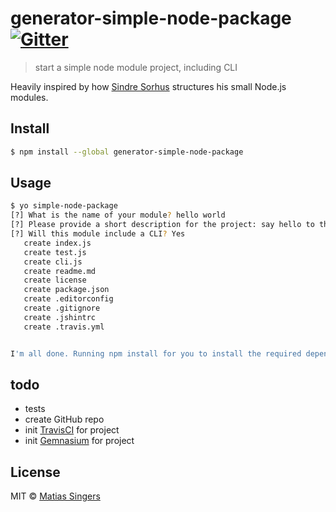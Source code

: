 # generator-simple-node-package [![Gitter](http://img.shields.io/badge/gitter-join%20chat%20%E2%86%92-brightgreen.svg?style=flat-square)](https://gitter.im/matiassingers/generator-simple-node-package?utm_source=badge&utm_medium=badge&utm_campaign=pr-badge)
> start a simple node module project, including CLI

Heavily inspired by how [Sindre Sorhus](https://github.com/sindresorhus) structures his small Node.js modules.

## Install

```sh
$ npm install --global generator-simple-node-package
```


## Usage

```sh
$ yo simple-node-package
[?] What is the name of your module? hello world
[?] Please provide a short description for the project: say hello to the world!
[?] Will this module include a CLI? Yes
   create index.js
   create test.js
   create cli.js
   create readme.md
   create license
   create package.json
   create .editorconfig
   create .gitignore
   create .jshintrc
   create .travis.yml


I'm all done. Running npm install for you to install the required dependencies. If this fails, try running the command yourself.
```

## todo
- tests
- create GitHub repo
- init [TravisCI](https://travis-ci.org/) for project
- init [Gemnasium](https://gemnasium.com/dashboard) for project

## License

MIT © [Matias Singers](http://mts.io)
